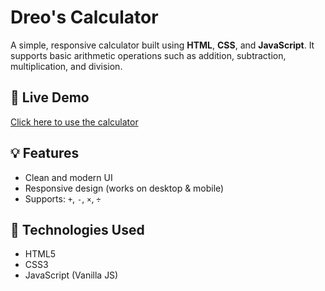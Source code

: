 # Dreo's Calculator

A simple, responsive calculator built using **HTML**, **CSS**, and **JavaScript**. It supports basic arithmetic operations such as addition, subtraction, multiplication, and division.


## 🔗 Live Demo

[Click here to use the calculator](https://dreoooo.github.io/my_calculator/)

## 💡 Features

- Clean and modern UI
- Responsive design (works on desktop & mobile)
- Supports: `+`, `-`, `×`, `÷`

## 🚀 Technologies Used

- HTML5
- CSS3
- JavaScript (Vanilla JS)

